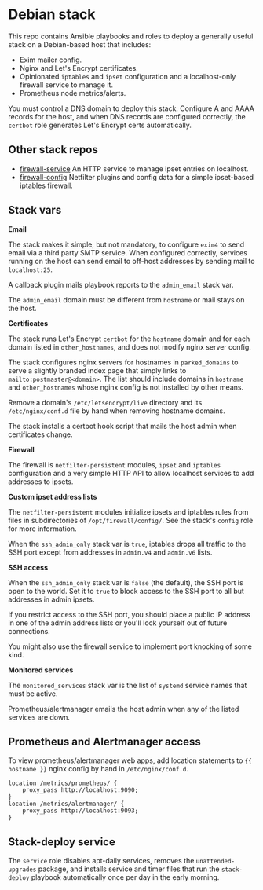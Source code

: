 # Debian stack

This repo contains
Ansible playbooks and roles
to deploy a generally useful stack
on a Debian-based host
that includes:

- Exim mailer config.
- Nginx and Let's Encrypt certificates.
- Opinionated `iptables` and `ipset` configuration
  and a localhost-only firewall service to manage it.
- Prometheus node metrics/alerts.

You must control a DNS domain
to deploy this stack.
Configure A and AAAA records for the host,
and when DNS records are configured correctly,
the `certbot` role generates Let's Encrypt certs automatically.


## Other stack repos

- [firewall-service](https://github.com/tessercat/firewall-service) An HTTP service to manage ipset entries on localhost.
- [firewall-config](https://github.com/tessercat/firewall-config) Netfilter plugins and config data for a simple ipset-based iptables firewall.


## Stack vars

**Email**

The stack makes it simple,
but not mandatory,
to configure `exim4`
to send email via a third party SMTP service.
When configured correctly,
services running on the host
can send email to off-host addresses
by sending mail to `localhost:25`.

A callback plugin
mails playbook reports
to the `admin_email` stack var.

The `admin_email` domain
must be different from `hostname`
or mail stays on the host.

**Certificates**

The stack runs Let's Encrypt `certbot`
for the `hostname` domain
and for each domain listed in `other_hostnames`,
and does not modify nginx server config.

The stack configures nginx servers
for hostnames in `parked_domains`
to serve a slightly branded index page
that simply links to `mailto:postmaster@<domain>`.
The list should include domains
in `hostname` and `other_hostnames`
whose nginx config
is not installed
by other means.

Remove a domain's `/etc/letsencrypt/live` directory
and its `/etc/nginx/conf.d` file
by hand when removing hostname domains.

The stack installs a certbot hook script
that mails the host admin
when certificates change.

**Firewall**

The firewall is `netfilter-persistent` modules,
`ipset` and `iptables` configuration
and a very simple HTTP API
to allow localhost services
to add addresses to ipsets.

**Custom ipset address lists**

The `netfilter-persistent` modules
initialize ipsets and iptables rules
from files in subdirectories of `/opt/firewall/config/`.
See the stack's `config` role for more information.

When the `ssh_admin_only` stack var is `true`,
iptables drops all traffic to the SSH port
except from addresses in `admin.v4` and `admin.v6` lists.

**SSH access**

When the `ssh_admin_only` stack var is `false` (the default),
the SSH port is open to the world.
Set it to `true`
to block access to the SSH port
to all but addresses in admin ipsets.

If you restrict access to the SSH port,
you should place a public IP address
in one of the admin address lists
or you'll lock yourself out
of future connections.

You might also use the firewall service
to implement port knocking
of some kind.

**Monitored services**

The `monitored_services` stack var
is the list of `systemd` service names
that must be active.

Prometheus/alertmanager emails the host admin
when any of the listed services are down.


## Prometheus and Alertmanager access

To view prometheus/alertmanager web apps,
add location statements to `{{ hostname }}` nginx config by hand
in `/etc/nginx/conf.d`.

    location /metrics/prometheus/ {
        proxy_pass http://localhost:9090;
    }
    location /metrics/alertmanager/ {
        proxy_pass http://localhost:9093;
    }


## Stack-deploy service

The `service` role
disables apt-daily services,
removes the `unattended-upgrades` package,
and installs service and timer files
that run the `stack-deploy` playbook
automatically once per day in the early morning.
